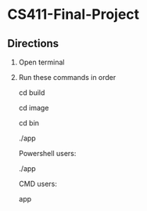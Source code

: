 # CS411-Final-Project

## Directions

1. Open terminal
2. Run these commands in order

    cd build

    cd image

    cd bin
    
    ./app

    Powershell users:

    ./app

    CMD users:

    app